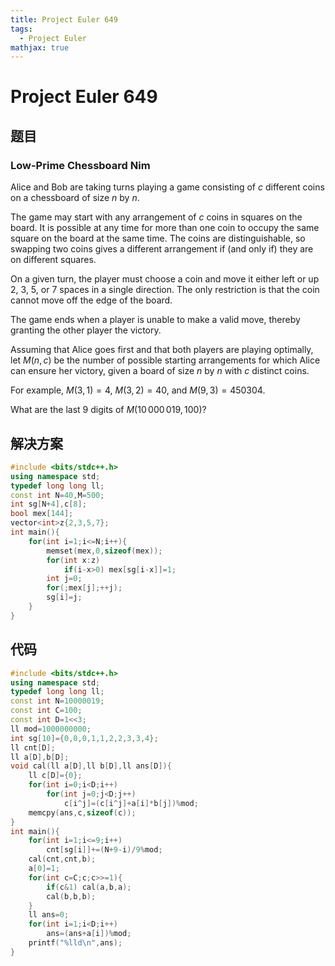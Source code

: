 ```yaml
---
title: Project Euler 649
tags:
  - Project Euler
mathjax: true
---
```

<escape><!-- more --></escape>
    
# Project Euler 649
## 题目
### Low-Prime Chessboard Nim


Alice and Bob are taking turns playing a game consisting of $c$ different coins on a chessboard of size $n$ by $n$.

The game may start with any arrangement of $c$ coins in squares on the board. It is possible at any time for more than one coin to occupy the same square on the board at the same time. The coins are distinguishable, so swapping two coins gives a different arrangement if (and only if) they are on different squares.

On a given turn, the player must choose a coin and move it either left or up $2$, $3$, $5$, or $7$ spaces in a single direction. The only restriction is that the coin cannot move off the edge of the board.

The game ends when a player is unable to make a valid move, thereby granting the other player the victory.

Assuming that Alice goes first and that both players are playing optimally, let $M(n, c)$ be the number of possible starting arrangements for which Alice can ensure her victory, given a board of size $n$ by $n$ with $c$ distinct coins.

For example, $M(3, 1) = 4$, $M(3, 2) = 40$, and $M(9, 3) = 450304$.

What are the last $9$ digits of $M(10\,000\,019, 100)$?





## 解决方案
```C++
#include <bits/stdc++.h>
using namespace std;
typedef long long ll;
const int N=40,M=500;
int sg[N+4],c[8];
bool mex[144];
vector<int>z{2,3,5,7};
int main(){
    for(int i=1;i<=N;i++){
        memset(mex,0,sizeof(mex));
        for(int x:z)
            if(i-x>0) mex[sg[i-x]]=1;
        int j=0;
        for(;mex[j];++j);
        sg[i]=j;
    }
}

```

## 代码


```C++
#include <bits/stdc++.h>
using namespace std;
typedef long long ll;
const int N=10000019;
const int C=100;
const int D=1<<3;
ll mod=1000000000;
int sg[10]={0,0,0,1,1,2,2,3,3,4};
ll cnt[D];
ll a[D],b[D];
void cal(ll a[D],ll b[D],ll ans[D]){
    ll c[D]={0};
    for(int i=0;i<D;i++)
        for(int j=0;j<D;j++)
            c[i^j]=(c[i^j]+a[i]*b[j])%mod;
    memcpy(ans,c,sizeof(c));
}
int main(){
    for(int i=1;i<=9;i++)
        cnt[sg[i]]+=(N+9-i)/9%mod;
    cal(cnt,cnt,b);
    a[0]=1;
    for(int c=C;c;c>>=1){
        if(c&1) cal(a,b,a);
        cal(b,b,b);
    }
    ll ans=0;
    for(int i=1;i<D;i++)
        ans=(ans+a[i])%mod;
    printf("%lld\n",ans);
}

```
